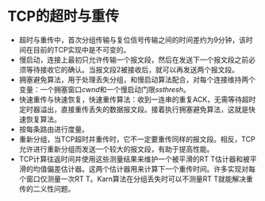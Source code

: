 # TCP的超时与重传

- 超时与重传中，首次分组传输与复位信号传输之间的时间差约为9分钟，该时间在目前的TCP实现中是不可变的。
- 慢启动，连接上最初只允许传输一个报文段，然后在发送下一个报文段之前必须等待接收它的确认。当报文段2被接收后，就可以再发送两个报文段。
- 拥塞避免算法，用于处理丢失分组，和慢启动算法配合，对每个连接维持两个变量：一个拥塞窗口*cwnd*和一个慢启动门限*ssthresh*。
- 快速重传与快速恢复，快速重传算法：收到一连串的重复ACK，无需等待超时定时器溢出，直接重传丢失的数据报文段。接着执行拥塞避免算法，这就是快速恢复算法。
- 按每条路由进行度量。
- 重新分组，当TCP超时并重传时，它不一定要重传同样的报文段。相反，TCP允许进行重新分组而发送一个较大的报文段，有助于提高性能。
- TCP计算往返时间并使用这些测量结果来维护一个被平滑的RT T估计器和被平滑的均值偏差估计器。这两个估计器用来计算下一个重传时间。许多实现对每个窗口仅测量一次RT T。Karn算法在分组丢失时可以不测量RT T就能解决重传的二义性问题。



  